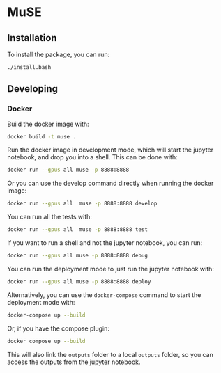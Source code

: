 # MuSE


## Installation

To install the package, you can run:

```bash
./install.bash
````

## Developing

### Docker

Build the docker image with:

```bash
docker build -t muse .
```

Run the docker image in development mode, which will start the jupyter notebook, and drop you into a shell. This can be done with:

```bash
docker run --gpus all muse -p 8888:8888
```

Or you can use the develop command directly when running the docker image:

```bash
docker run --gpus all  muse -p 8888:8888 develop
```

You can run all the tests with:
    
```bash
docker run --gpus all  muse -p 8888:8888 test
```

If you want to run a shell and not the jupyter notebook, you can run:

```bash
docker run --gpus all muse -p 8888:8888 debug
```

You can run the deployment mode to just run the jupyter notebook with:

```bash
docker run --gpus all muse -p 8888:8888 deploy
```

Alternatively, you can use the `docker-compose` command to start the deployment mode with:

```bash
docker-compose up --build
```

Or, if you have the compose plugin:

```bash
docker compose up --build
```

This will also link the `outputs` folder to a local `outputs` folder, so you can access the outputs from the jupyter notebook.

